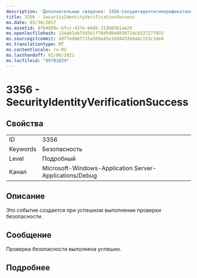 ```yaml
---
description: 'Дополнительные сведения: 3356-Секуритидентитиверификатионсукцесс'
title: 3356 - SecurityIdentityVerificationSuccess
ms.date: 03/30/2017
ms.assetid: 4fb4899c-bfcc-437e-b4d5-313b83b1ae29
ms.openlocfilehash: 134ab2ab754561f76d5d0e803072dc8337277933
ms.sourcegitcommit: ddf7edb67715a5b9a45e3dd44536dabc153c1de0
ms.translationtype: MT
ms.contentlocale: ru-RU
ms.lasthandoff: 02/06/2021
ms.locfileid: "99781029"
---
```

# <a name="3356---securityidentityverificationsuccess"></a>3356 - SecurityIdentityVerificationSuccess

## <a name="properties"></a>Свойства  
  
|||  
|-|-|  
|ID|3356|  
|Keywords|Безопасность|  
|Level|Подробный|  
|Канал|Microsoft-Windows-Application Server-Applications/Debug|  
  
## <a name="description"></a>Описание  

 Это событие создается при успешном выполнении проверки безопасности.  
  
## <a name="message"></a>Сообщение  

 Проверка безопасности выполнена успешно.  
  
## <a name="details"></a>Подробнее
